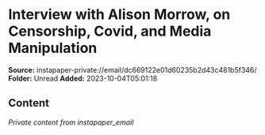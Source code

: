 # Interview with Alison Morrow, on Censorship, Covid, and Media Manipulation

**Source:** instapaper-private://email/dc669122e01d60235b2d43c481b5f346/
**Folder:** Unread
**Added:** 2023-10-04T05:01:18




## Content
*Private content from instapaper_email*
